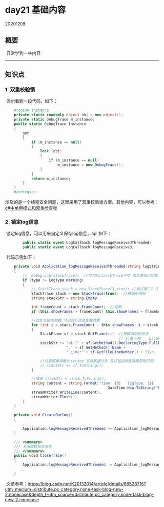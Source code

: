 # day21 基础内容

20201208

## 概要

​		日常学到一些内容

---

## 知识点

### 1. 双重校验锁

​		偶尔看到一段代码，如下：

```c#
    #region instance
    private static readonly object obj = new object();
    private static DebugTrace m_instance;
    public static DebugTrace Instance
    {
        get
        {
            if (m_instance == null)
            {
                lock (obj)
                {
                    if (m_instance == null)
                        m_instance = new DebugTrace();
                }
            }
            return m_instance;
        }
    }
    #endregion
```

​		涉及的是一个线程安全问题，这里采用了双重校验锁方案。其他内容，可以参考：[c#中单例模式和双重检查锁](https://blog.csdn.net/zhongliangtang/article/details/81564749)

### 2. 锁定log信息

​		锁定log信息，可以用来自定义保存log信息，api 如下：

```c#
        public static event LogCallback logMessageReceivedThreaded;
        public static event LogCallback logMessageReceived;
```

​		代码示例如下：

```c#
    private void Application_logMessageReceivedThreaded(string logString, string stackTrace, LogType type)
    {
        //  Debug.Log(stackTrace);  //打包后staackTrace为空 所以要自己实现
        if (type != LogType.Warning)
        {
            // StackTrace stack = new StackTrace(1,true); //跳过第二?（1）帧
            StackTrace stack = new StackTrace(true);  //捕获所有帧
            string stackStr = string.Empty;

            int frameCount = stack.FrameCount;  //帧数
            if (this.showFrames > frameCount) this.showFrames = frameCount;  //如果帧数大于总帧速 设置一下

            //自定义输出帧数,可以自行试试查看效果
            for (int i = stack.FrameCount - this.showFrames; i < stack.FrameCount; i++)
            {
                StackFrame sf = stack.GetFrame(i);  //获取当前帧信息
                                                    // 1:第一种    ps:GetFileLineNumber 在发布打包后获取不到
                stackStr += "at [" + sf.GetMethod().DeclaringType.FullName +
                            "." + sf.GetMethod().Name +
                            ".Line:" + sf.GetFileLineNumber() + "]\n            ";

                //或者直接调用tostring 显示数据过多 且打包后有些数据获取不到
                // stackStr += sf.ToString();
            }

            //或者 stackStr = stack.ToString();
            string content = string.Format("time: {0}   logType: {1}    logString: {2} \nstackTrace: {3} {4} ",
                                               DateTime.Now.ToString("HH:mm:ss"), type, logString, stackStr, "\r\n");
            streamWriter.WriteLine(content);
            streamWriter.Flush();
        }
    }
    
    private void CreateOutlog()
    {
		...
		Application.logMessageReceivedThreaded += Application_logMessageReceivedThreaded;
    }

    /// <summary>
    /// 关闭跟踪日志信息
    /// </summary>
    public void CloseTrace()
    {
        Application.logMessageReceivedThreaded -= Application_logMessageReceivedThreaded;
	   ...
    }
```

​		文章参考：https://blog.csdn.net/K20132014/article/details/86528716?utm_medium=distribute.pc_category.none-task-blog-new-2.nonecase&depth_1-utm_source=distribute.pc_category.none-task-blog-new-2.nonecase

